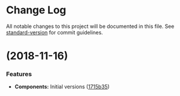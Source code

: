 # Change Log

All notable changes to this project will be documented in this file. See [standard-version](https://github.com/conventional-changelog/standard-version) for commit guidelines.

<a name=""></a>
#  (2018-11-16)


### Features

* **Components:** Initial versions ([1715b35](https://github.com/rudeayelo/rude-ui/commit/1715b35))
